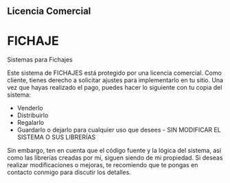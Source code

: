 ## Licencia Comercial

# FICHAJE
Sistemas para Fichajes

   Este sistema de FICHAJES está protegido por una licencia comercial. Como cliente, tienes derecho a solicitar ajustes para implementarlo en tu sitio. Una vez que hayas realizado el pago, puedes hacer lo siguiente con tu copia del sistema:
   
   - Venderlo
   - Distribuirlo
   - Regalarlo
   - Guardarlo o dejarlo para cualquier uso que desees - SIN MODIFICAR EL SISTEMA O SUS LIBRERÍAS
   
   Sin embargo, ten en cuenta que el código fuente y la lógica del sistema, así como las librerías creadas por mí, siguen siendo de mi propiedad. Si deseas realizar modificaciones o mejoras, te recomiendo que te pongas en contacto conmigo para discutir los detalles.


